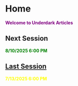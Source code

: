 # Home

**<p style="color:purple">Welcome to Underdark Articles</p>**

## **Next Session**

**<p style="color:green">8/10/2025 6:00 PM</p>**


## **[Last Session](https://underdarkarticles.com/sessions/session-zero/)**

**<p style="color:yellow">7/13/2025 6:00 PM</p>**





